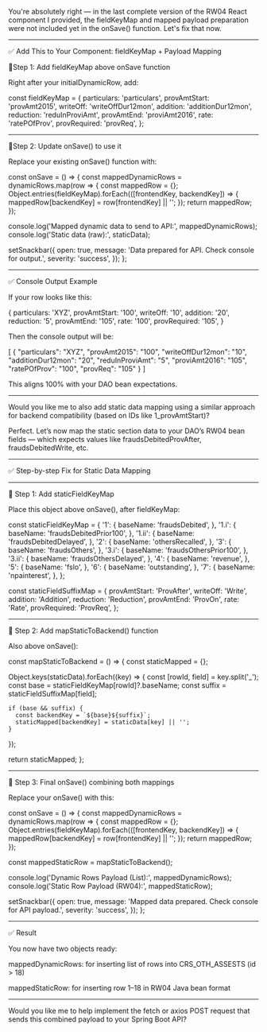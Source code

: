 You're absolutely right — in the last complete version of the RW04 React component I provided, the fieldKeyMap and mapped payload preparation were not included yet in the onSave() function. Let's fix that now.


---

✅ Add This to Your Component: fieldKeyMap + Payload Mapping

📍Step 1: Add fieldKeyMap above onSave function

Right after your initialDynamicRow, add:

const fieldKeyMap = {
  particulars: 'particulars',
  provAmtStart: 'provAmt2015',
  writeOff: 'writeOffDur12mon',
  addition: 'additionDur12mon',
  reduction: 'reduInProviAmt',
  provAmtEnd: 'proviAmt2016',
  rate: 'ratePOfProv',
  provRequired: 'provReq',
};


---

📍Step 2: Update onSave() to use it

Replace your existing onSave() function with:

const onSave = () => {
  const mappedDynamicRows = dynamicRows.map(row => {
    const mappedRow = {};
    Object.entries(fieldKeyMap).forEach(([frontendKey, backendKey]) => {
      mappedRow[backendKey] = row[frontendKey] || '';
    });
    return mappedRow;
  });

  console.log('Mapped dynamic data to send to API:', mappedDynamicRows);
  console.log('Static data (raw):', staticData);

  setSnackbar({
    open: true,
    message: 'Data prepared for API. Check console for output.',
    severity: 'success',
  });
};


---

✅ Console Output Example

If your row looks like this:

{
  particulars: 'XYZ',
  provAmtStart: '100',
  writeOff: '10',
  addition: '20',
  reduction: '5',
  provAmtEnd: '105',
  rate: '100',
  provRequired: '105',
}

Then the console output will be:

[
  {
    "particulars": "XYZ",
    "provAmt2015": "100",
    "writeOffDur12mon": "10",
    "additionDur12mon": "20",
    "reduInProviAmt": "5",
    "proviAmt2016": "105",
    "ratePOfProv": "100",
    "provReq": "105"
  }
]

This aligns 100% with your DAO bean expectations.


---

Would you like me to also add static data mapping using a similar approach for backend compatibility (based on IDs like 1_provAmtStart)?




Perfect. Let’s now map the static section data to your DAO’s RW04 bean fields — which expects values like fraudsDebitedProvAfter, fraudsDebitedWrite, etc.


---

✅ Step-by-step Fix for Static Data Mapping


---

🧩 Step 1: Add staticFieldKeyMap

Place this object above onSave(), after fieldKeyMap:

const staticFieldKeyMap = {
  '1': {
    baseName: 'fraudsDebited',
  },
  '1.i': {
    baseName: 'fraudsDebitedPrior100',
  },
  '1.ii': {
    baseName: 'fraudsDebitedDelayed',
  },
  '2': {
    baseName: 'othersRecalled',
  },
  '3': {
    baseName: 'fraudsOthers',
  },
  '3.i': {
    baseName: 'fraudsOthersPrior100',
  },
  '3.ii': {
    baseName: 'fraudsOthersDelayed',
  },
  '4': {
    baseName: 'revenue',
  },
  '5': {
    baseName: 'fslo',
  },
  '6': {
    baseName: 'outstanding',
  },
  '7': {
    baseName: 'npainterest',
  },
};

const staticFieldSuffixMap = {
  provAmtStart: 'ProvAfter',
  writeOff: 'Write',
  addition: 'Addition',
  reduction: 'Reduction',
  provAmtEnd: 'ProvOn',
  rate: 'Rate',
  provRequired: 'ProvReq',
};


---

🧩 Step 2: Add mapStaticToBackend() function

Also above onSave():

const mapStaticToBackend = () => {
  const staticMapped = {};

  Object.keys(staticData).forEach((key) => {
    const [rowId, field] = key.split('_');
    const base = staticFieldKeyMap[rowId]?.baseName;
    const suffix = staticFieldSuffixMap[field];

    if (base && suffix) {
      const backendKey = `${base}${suffix}`;
      staticMapped[backendKey] = staticData[key] || '';
    }
  });

  return staticMapped;
};


---

🧩 Step 3: Final onSave() combining both mappings

Replace your onSave() with this:

const onSave = () => {
  const mappedDynamicRows = dynamicRows.map(row => {
    const mappedRow = {};
    Object.entries(fieldKeyMap).forEach(([frontendKey, backendKey]) => {
      mappedRow[backendKey] = row[frontendKey] || '';
    });
    return mappedRow;
  });

  const mappedStaticRow = mapStaticToBackend();

  console.log('Dynamic Rows Payload (List<RW04>):', mappedDynamicRows);
  console.log('Static Row Payload (RW04):', mappedStaticRow);

  setSnackbar({
    open: true,
    message: 'Mapped data prepared. Check console for API payload.',
    severity: 'success',
  });
};


---

✅ Result

You now have two objects ready:

mappedDynamicRows: for inserting list of rows into CRS_OTH_ASSESTS (id > 18)

mappedStaticRow: for inserting row 1–18 in RW04 Java bean format



---

Would you like me to help implement the fetch or axios POST request that sends this combined payload to your Spring Boot API?

